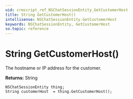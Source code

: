 ```yaml
---
uid: crmscript_ref_NSChatSessionEntity_GetCustomerHost
title: String GetCustomerHost()
intellisense: NSChatSessionEntity.GetCustomerHost
keywords: NSChatSessionEntity, GetCustomerHost
so.topic: reference
---
```


# String GetCustomerHost()

The hostname or IP address for the customer.

**Returns:** String

```crmscript
NSChatSessionEntity thing;
String customerHost  = thing.GetCustomerHost();
```

